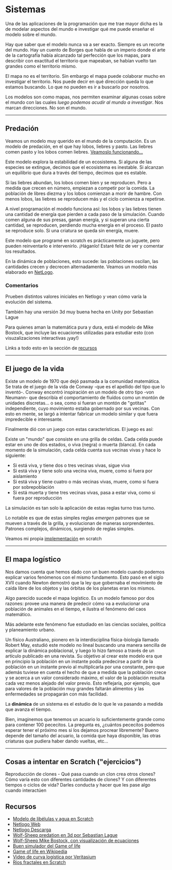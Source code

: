 # Sistemas

Una de las aplicaciones de la programación que me trae mayor dicha es la de modelar aspectos del mundo e investigar qué me puede enseñar el modelo sobre el mundo.

Hay que saber que el modelo nunca va a ser exacto. Siempre es un recorte del mundo.
Hay un cuento de Borges que habla de un imperio donde el arte de la cartografía había alcanzado tal perfección que los mapas, para describir con exactitud el territorio que mapeaban, se habían vuelto tan grandes como el territorio mismo.

El mapa no es el territorio. Sin embargo el mapa puede colaborar mucho en investigar el territorio. Nos puede decir en qué dirección queda lo que estamos buscando. Lo que no pueden es ir a buscarlo por nosotros.

Los modelos son como mapas, nos permiten examinar algunas cosas sobre el mundo con las cuales _luego podemos acudir al mundo a investigar_. Nos marcan direcciones. No son el mundo.

---

## Predación

Veamos un modelo muy querido en el mundo de la computación. Es un modelo de predación, en el que hay lobos, liebres y pasto. Las liebres comen pasto y los lobos comen liebres. [Veamoslo funcionando...](https://turbowarp.org/632753209/fullscreen)

Este modelo explora la estabilidad de un ecosistema. Si alguna de las especies se extingue, decimos que el ecosistema es inestable. Si alcanzan un equilibrio que dura a través del tiempo, decimos que es estable.

Si las liebres abundan, los lobos comen bien y se reproducen. Pero a medida que crecen en número, empiezan a competir por la comida. La población de libres diezma y los lobos comienzan a morir de hambre. Con menos lobos, las liebres se reproducen más y el ciclo comienza a repetirse.

A nivel programación el modelo funciona así: los lobos y las liebres tienen una cantidad de energía que pierden a cada paso de la simulación. Cuando comen alguna de sus presas, ganan energía, y si superan una cierta cantidad, se reproducen, perdiendo mucha energía en el proceso. El pasto se reproduce solo. Si una criatura se queda sin energía, muere.

Este modelo que programé en scratch es prácticamente un juguete, pero pueden reinventarlo e intervenirlo. ¡Háganlo! Estaré feliz de ver y comentar los resultados.

En la dinámica de poblaciones, esto sucede: las poblaciones oscilan, las cantidades crecen y decrecen alternadamente. Veamos un modelo más elaborado en [NetLogo](http://netlogoweb.org/launch#http://netlogoweb.org/assets/modelslib/Sample%20Models/Biology/Wolf%20Sheep%20Predation.nlogo).


### Comentarios

Prueben distintos valores iniciales en Netlogo y vean cómo varía la evolución del sistema.

También hay una versión 3d muy buena hecha en Unity por Sebastian Lague

Para quienes aman la matemática pura y dura, está el modelo de Mike Bostock, que incluye las ecuaciones utilizadas para estudiar esto (con visuzalizaciones interactivas ¡yay!)

Links a todo esto en la sección de [recursos](#recursos)

---

## El juego de la vida

Existe un modelo de 1970 que dejó pasmada a la comunidad matemática. Se trata de el juego de la vida de Conway -que es el apellido del tipo que lo inventó-. Conway encontró inspiración en un modelo de otro tipo -von Neumann- que describía el comportamiento de fluídos como un montón de unidades discretas... o sea, como si fueran un montón de "gotitas" independiente, cuyo movimiento estaba gobernado por sus vecinas. Con esto en mente, se largó a intentar fabricar un modelo similar y que fuera impredecible e interesante.

Finalmente dió con un juego con estas características. El juego es así:

Existe un "mundo" que consiste en una grilla de celdas. Cada celda puede estar en uno de dos estados, o viva (negra) o muerta (blanca). En cada momento de la simulación, cada celda cuenta sus vecinas vivas y hace lo siguiente:
- Si está viva, y tiene dos o tres vecinas vivas, sigue viva
- Si está viva y tiene solo una vecina viva, muere, como si fuera por aislamiento
- Si está viva y tiene cuatro o más vecinas vivas, muere, como si fuera por sobrepoblación
- Si está muerta y tiene tres vecinas vivas, pasa a estar viva, como si fuera por reproducción

La simulación es tan solo la aplicación de estas reglas turno tras turno.

Lo notable es que de estas simples reglas _emergen_ patrones que se mueven a través de la grilla, y evolucionan de maneras sorprendentes. Patrones complejos, dinámicos, surgiendo de reglas simples.

Veamos mi propia [implementación](https://turbowarp.org/681243011?turbo) en scratch

---

## El mapa logístico

Nos damos cuenta que hemos dado con un buen modelo cuando podemos explicar varios fenómenos con el mismo fundamento. Esto pasó en el siglo XVII cuando Newton demostró que la ley que gobernaba el movimiento de caída libre de los objetos y las órbitas de los planetas eran los mismos.

Algo parecido sucede el mapa logístico. Es un modelo famoso por dos razones: provee una manera de predecir cómo va a evolucionar una población de animales en el tiempo, e ilustra el fenómeno del caos matemático.

Más adelante este fenómeno fue estudiado en las ciencias sociales, política y planeamiento urbano.

Un físico Australiano, pionero en la interdisciplina física-biología llamado Robert May, estudió este modelo no lineal buscando una manera sencilla de explicar la dinámica poblacional, y luego lo hizo famoso a través de un artículo publicado en una revista. Su objetivo al crear este modelo era que en principio la población en un instante podía predecirse a partir de la población en un instante previo al multiplicarla por una constante, pero que además tuviese en cuenta el hecho de que a medida que la población crece y se acerca a un valor considerado máximo, el valor de la población resulta cada vez menos alejado del valor previo. Esto reflejaría, por ejemplo, que para valores de la población muy grandes faltarán alimentos y las enfermedades se propagarán con más facilidad.

La **dinámica** de un sistema es el estudio de lo que le va pasando a medida que avanza el tiempo.

Bien, imaginemos que tenemos un acuario lo suficientemente grande como para contener 100 pececitos. La pregunta es, ¿cuántos pececitos podemos esperar tener el próximo mes si los dejamos procrear libremente? Bueno depende del tamaño del acuario, la comida que haya disponible, las otras criaturas que pudiera haber dando vueltas, etc...

---

## Cosas a intentar en Scratch ("ejercicios")
Reproducción de clones - Qué pasa cuando un clon crea otros clones? Cómo varía esto con diferentes cantidades de clones? Y con diferentes tiempos o ciclos de vida?
Darles conducta y hacer que les pase algo cuando interactúen

## Recursos
- [Modelo de libélulas y agua en Scratch](https://scratch.mit.edu/projects/498342889/)
- [Netlogo Web](http://netlogoweb.org/launch#http://netlogoweb.org/assets/modelslib/Sample%20Models/Biology/Wolf%20Sheep%20Predation.nlogo)
- [Netlogo Descarga](http://ccl.northwestern.edu/netlogo/)
- [Wolf-Sheep predation en 3d por Sebastian Lague](https://www.youtube.com/watch?v=r_It_X7v-1E)
- [Wolf-Sheep Mike Bostock, con visualización de ecuaciones](https://observablehq.com/@mbostock/predator-and-prey)
- [Buen simulador del Game of life](https://conwaylife.com/)
- [Game of life en Wikipedia](https://en.wikipedia.org/wiki/Conway%27s_Game_of_Life)
- [Video de curva logística por Veritasium](https://www.youtube.com/watch?v=EOvLhZPevm0)
- [Ríos fractales en Scratch](https://scratch.mit.edu/projects/551161908/)
